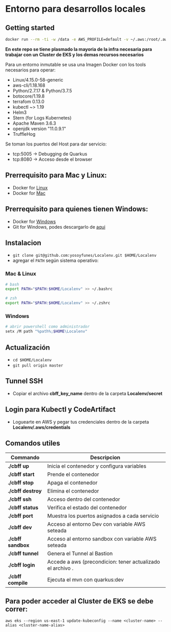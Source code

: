 # Entorno para desarrollos locales

## Getting started

```bash
docker run --rm -ti -w /data -e AWS_PROFILE=default -v ~/.aws:/root/.aws/ -v ${PWD}:/data yosoyfunes/cbff-local
```

**En este repo se tiene plasmado la mayoria de la infra necesaria para trabajar con un Cluster de EKS y los demas recursos necesarios**

Para un entorno inmutable se usa una Imagen Docker con los tools necesarios para operar:
- Linux/4.15.0-58-generic
- aws-cli/1.18.168
- Python/2.7.17 & Python/3.7.5
- botocore/1.19.8
- terrafom 0.13.0
- kubectl ~> 1.19
- Helm3
- Stern (for Logs Kubernetes)
- Apache Maven 3.6.3
- openjdk version "11.0.9.1"
- TruffleHog

Se toman los puertos del Host para dar servicio:

- tcp:5005 -> Debugging de Quarkus
- tcp:8080 -> Acceso desde el browser

## Prerrequisito para Mac y Linux:

- Docker for [Linux](https://docs.docker.com/engine/install/ubuntu/)
- Docker for [Mac](https://docs.docker.com/docker-for-mac/install/)

## Prerrequisito para quienes tienen Windows:

- Docker for [Windows](https://docs.docker.com/docker-for-windows/install/)
- Git for Windows, podes descargarlo de [aqui](https://gitforwindows.org/)

## Instalacion
- `git clone git@github.com:yosoyfunes/Localenv.git $HOME/Localenv`
- agregar el `PATH` según sistema operativo:

### Mac & Linux

```bash
# bash
export PATH="$PATH:$HOME/Localenv" >> ~/.bashrc

# zsh
export PATH="$PATH:$HOME/Localenv" >> ~/.zshrc
```

### Windows

```bash
# abrir powershell como administrador
setx /M path "%path%;$HOME\Localenv"
```

## Actualización
- `cd $HOME/Localenv`
- `git pull origin master`

## Tunnel SSH
- Copiar el archivo **cbff_key_name** dentro de la carpeta **Localenv/secret**

## Login para Kubectl y CodeArtifact
- Loguearte en AWS y pegar tus credenciales dentro de la carpeta **Localenv/.aws/credentials**

## Comandos utiles

|  Commando  |  Descripcion  |
|  -------  |  -----------  |
|**./cbff up**  |    Inicia el contenedor y configura variables |
|**./cbff start**  |    Prende el contenedor |
|**./cbff stop**  |    Apaga el contenedor |
|**./cbff destroy**  |    Elimina el contenedor |
|**./cbff ssh**  |    Acceso dentro del contenedor |
|**./cbff status**  |    Verifica el estado del contenedor |
|**./cbff port**  |    Muestra los puertos asignados a cada servicio |
|**./cbff dev**  |    Acceso al entorno Dev con variable AWS seteada |
|**./cbff sandbox**  |    Acceso al entorno sandbox con variable AWS seteada |
|**./cbff tunnel**  |    Genera el Tunnel al Bastion |
|**./cbff login**  |    Accede a aws (precondicion: tener actualizado el archivo . |aws/credentials)
|**./cbff compile**  |    Ejecuta el mvn con quarkus:dev |

## Para poder acceder al Cluster de EKS se debe correr:
```shell script
aws eks --region us-east-1 update-kubeconfig --name <cluster-name> --alias <cluster-name-alias>
```
